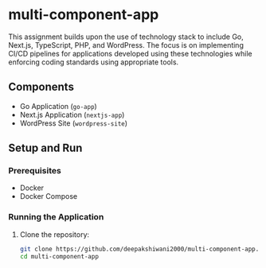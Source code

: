# multi-component-app
This assignment builds upon the use of technology stack to include Go, Next.js, TypeScript, PHP, and WordPress. The focus is on implementing CI/CD pipelines for applications developed using these technologies while enforcing coding standards using appropriate tools.

## Components
- Go Application (`go-app`)
- Next.js Application (`nextjs-app`)
- WordPress Site (`wordpress-site`)

## Setup and Run

### Prerequisites
- Docker
- Docker Compose

### Running the Application

1. Clone the repository:
   ```sh
   git clone https://github.com/deepakshiwani2000/multi-component-app.git
   cd multi-component-app
